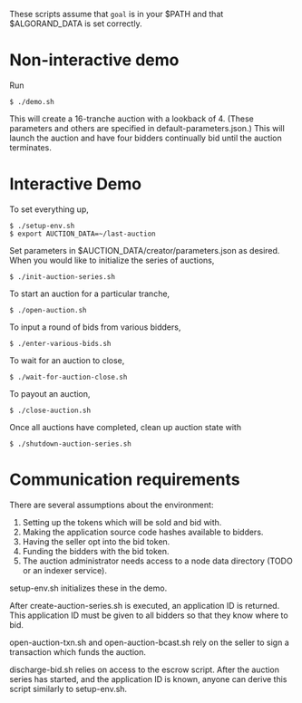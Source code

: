 These scripts assume that `goal` is in your $PATH and that $ALGORAND_DATA is set correctly.

# Non-interactive demo

Run

```
$ ./demo.sh
```

This will create a 16-tranche auction with a lookback of 4.
(These parameters and others are specified in default-parameters.json.)
This will launch the auction and have four bidders continually bid
until the auction terminates.

# Interactive Demo

To set everything up,

```
$ ./setup-env.sh
$ export AUCTION_DATA=~/last-auction
```


Set parameters in $AUCTION_DATA/creator/parameters.json as desired.
When you would like to initialize the series of auctions,

```
$ ./init-auction-series.sh
```


To start an auction for a particular tranche,

```
$ ./open-auction.sh
```


To input a round of bids from various bidders,

```
$ ./enter-various-bids.sh
```


To wait for an auction to close,

```
$ ./wait-for-auction-close.sh
```


To payout an auction,

```
$ ./close-auction.sh
```


Once all auctions have completed, clean up auction state with

```
$ ./shutdown-auction-series.sh
```


# Communication requirements

There are several assumptions about the environment:

1. Setting up the tokens which will be sold and bid with.
2. Making the application source code hashes available to bidders.
3. Having the seller opt into the bid token.
4. Funding the bidders with the bid token.
5. The auction administrator needs access to a node data directory
   (TODO or an indexer service).

setup-env.sh initializes these in the demo.

After create-auction-series.sh is executed, an application ID is returned.
This application ID must be given to all bidders so that they know where to bid.

open-auction-txn.sh and open-auction-bcast.sh rely on the seller
to sign a transaction which funds the auction.

discharge-bid.sh relies on access to the escrow script.
After the auction series has started, and the application ID is known,
anyone can derive this script similarly to setup-env.sh.
